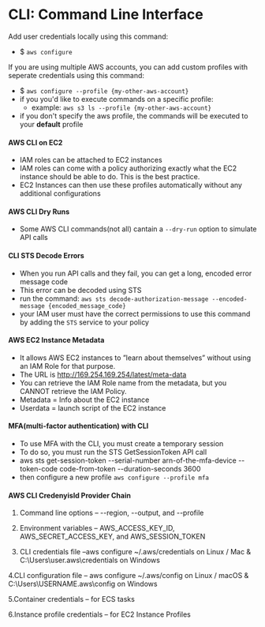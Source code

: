 # CLI: Command Line Interface

Add user credentials locally using this command:
- $ `aws configure`

If you are using multiple AWS accounts, you can add custom profiles with seperate credentials using this command:
- $ `aws configure --profile {my-other-aws-account}`
- if you you'd like to execute commands on a specific profile:
  - example: `aws s3 ls --profile {my-other-aws-account}`
- if you don't specify the aws profile, the commands will be executed to your **default** profile

#### AWS CLI on EC2
* IAM roles can be attached to EC2 instances
* IAM roles can come with a policy authorizing exactly what the EC2 instance should be able to do. This is the best practice.
* EC2 Instances can then use these profiles automatically without any additional configurations

#### AWS CLI Dry Runs
- Some AWS CLI commands(not all) cantain a `--dry-run` option to simulate API calls


#### CLI STS Decode Errors
- When you run API calls and they fail, you can get a long, encoded error message code 
- This error can be decoded using STS 
- run the command: `aws sts decode-authorization-message --encoded-message {encoded_message_code}`
- your IAM user must have the correct permissions to use this command by adding the `STS` service to your policy

#### AWS EC2 Instance Metadata
- It allows AWS EC2 instances to ”learn about themselves” without using an IAM Role for that purpose.
- The URL is http://169.254.169.254/latest/meta-data
- You can retrieve the IAM Role name from the metadata, but you CANNOT retrieve the IAM Policy.
- Metadata = Info about the EC2 instance
- Userdata = launch script of the EC2 instance

#### MFA(multi-factor authentication) with CLI
- To use MFA with the CLI, you must create a temporary session
- To do so, you must run the STS GetSessionToken API call
- aws sts get-session-token --serial-number arn-of-the-mfa-device --token-code code-from-token --duration-seconds 3600
- then configure a new profile `aws configure --profile mfa`

#### AWS CLI Credenyisld Provider Chain
1. Command line options – --region, --output, and --profile
2. Environment variables – AWS_ACCESS_KEY_ID, AWS_SECRET_ACCESS_KEY, and AWS_SESSION_TOKEN

3. CLI credentials file –aws configure
~/.aws/credentials on Linux / Mac & C:\Users\user\.aws\credentials on Windows

4.CLI configuration file – aws configure
~/.aws/config on Linux / macOS & C:\Users\USERNAME\.aws\config on Windows

5.Container credentials – for ECS tasks

6.Instance profile credentials – for EC2 Instance Profiles

